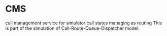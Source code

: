 # CMS
call management service for simulator call states managing as routing
This is part of the simulation of Call-Route-Queue-Dispatcher model.
